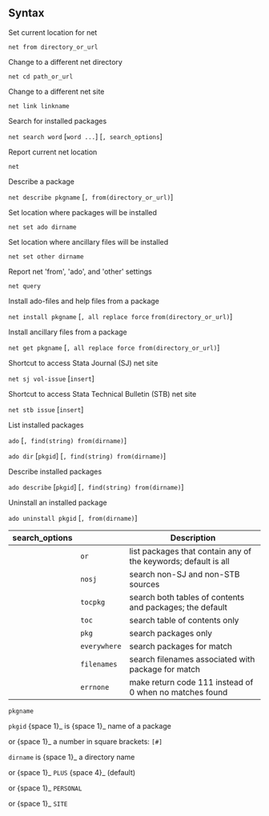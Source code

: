 ## Syntax

Set current location for net

`net from directory_or_url`

Change to a different net directory

`net cd path_or_url`

Change to a different net site

`net link linkname`

Search for installed packages

`net search word` \[`word ...`\] \[`, search_options`\]

Report current net location

`net`

Describe a package

`net describe pkgname` \[`, from(directory_or_url)`\]

Set location where packages will be installed

`net set ado dirname`

Set location where ancillary files will be installed

`net set other dirname`

Report net 'from', 'ado', and 'other' settings

`net query`

Install ado-files and help files from a package

`net install pkgname` \[`, all replace force`
`from(directory_or_url)`\]

Install ancillary files from a package

`net get pkgname` \[`, all replace force from(directory_or_url)`\]

Shortcut to access Stata Journal (SJ) net site

`net sj vol-issue` \[`insert`\]

Shortcut to access Stata Technical Bulletin (STB) net site

`net stb issue` \[`insert`\]

List installed packages

`ado` \[`, find(string) from(dirname)`\]

`ado dir` \[`pkgid`\] \[`, find(string) from(dirname)`\]

Describe installed packages

`ado describe` \[`pkgid`\] \[`, find(string) from(dirname)`\]

Uninstall an installed package

`ado uninstall pkgid` \[`, from(dirname)`\]

| search\_options |              | Description                                                    |
|-----------------|--------------|----------------------------------------------------------------|
|                 | `or`         | list packages that contain any of the keywords; default is all |
|                 | `nosj`       | search non-SJ and non-STB sources                              |
|                 | `tocpkg`     | search both tables of contents and packages; the default       |
|                 | `toc`        | search table of contents only                                  |
|                 | `pkg`        | search packages only                                           |
|                 | `everywhere` | search packages for match                                      |
|                 | `filenames`  | search filenames associated with package for match             |
|                 | `errnone`    | make return code 111 instead of 0 when no matches found        |

`pkgname`

`pkgid` <span options="1">{space 1}_ is <span options="1">{space
1}_ name of a package

or <span options="1">{space 1}_ a number in square brackets:
`[#]`

`dirname` is <span options="1">{space 1}_ a directory name

or <span options="1">{space 1}_ `PLUS` <span options="4">{space
4}_ (default)

or <span options="1">{space 1}_ `PERSONAL`

or <span options="1">{space 1}_ `SITE`
